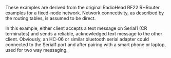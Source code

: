 These examples are derived from the original RadioHead RF22 RHRouter examples for a fixed-node network. Network connectivity, as described by the routing tables, is assumed to be direct.

In this example, either client accepts a text message on Serial1 (CR terminates) and sends a reliable, acknowledged text message to the other client. Obviously, an HC-06 or similar bluetooth serial adapter could connected to the Serial1 port and after pairing with a smart phone or laptop, used for two way messaging.

